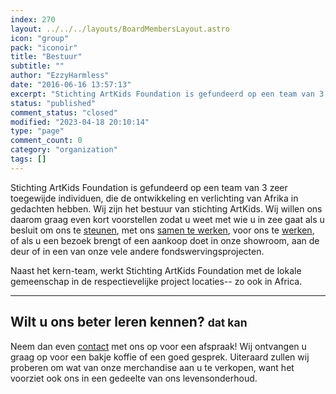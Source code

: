 ```yaml
---
index: 270
layout: ../../../layouts/BoardMembersLayout.astro
icon: "group"
pack: "iconoir"
title: "Bestuur"
subtitle: ""
author: "EzzyHarmless"
date: "2016-06-16 13:57:13"
excerpt: "Stichting ArtKids Foundation is gefundeerd op een team van 3 zeer toegewijde individuen, die de ontwikkeling en verlichting van Afrika in gedachten hebben. Wij zijn het bestuur van stichting ArtKids. Naast het kern-team, werkt Stichting ArtKids Foundation met de lokale gemeenschap in de respectievelijke project locaties-- zo ook in Africa."
status: "published"
comment_status: "closed"
modified: "2023-04-18 20:10:14"
type: "page"
comment_count: 0
category: "organization"
tags: []
---
```




Stichting ArtKids Foundation is gefundeerd op een team van 3 zeer toegewijde individuen, die de ontwikkeling en verlichting van Afrika in gedachten hebben. Wij zijn het bestuur van stichting ArtKids. Wij willen ons daarom graag even kort voorstellen zodat u weet met wie u in zee gaat als u besluit om ons te [steunen](/nl/donaties/), met ons [samen te werken](/nl/contact), voor ons te [werken](/nl/vacatures/), of als u een bezoek brengt of een aankoop doet in onze showroom, aan de deur of in een van onze vele andere fondswervingsprojecten.

Naast het kern-team, werkt Stichting ArtKids Foundation met de lokale gemeenschap in de respectievelijke project locaties-- zo ook in Africa.

* * *

## Wilt u ons beter leren kennen? <small class="has-text-calm is-size-4">dat kan</small>

Neem dan even [contact](/nl/contact) met ons op voor een afspraak! Wij ontvangen u graag op voor een bakje koffie of een goed gesprek. Uiteraard zullen wij proberen om wat van onze merchandise aan u te verkopen, want het voorziet ook ons in een gedeelte van ons levensonderhoud.
